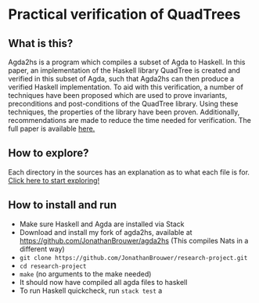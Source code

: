 # Practical verification of QuadTrees

## What is this?
Agda2hs is a program which compiles a subset of Agda to Haskell. In this paper, an implementation of the Haskell library QuadTree is created and verified in this subset of Agda, such that Agda2hs can then produce a verified Haskell implementation. To aid with this verification, a number of techniques have been proposed which are used to prove invariants, preconditions and post-conditions of the QuadTree library. Using these techniques, the properties of the library have been proven. Additionally, recommendations are made to reduce the time needed for verification.
The full paper is available [here.](https://github.com/JonathanBrouwer/research-project/blob/master/paper/research_paper.pdf)

## How to explore?
Each directory in the sources has an explanation as to what each file is for.
[Click here to start exploring!](https://github.com/JonathanBrouwer/research-project/tree/master/src/Data)

## How to install and run
- Make sure Haskell and Agda are installed via Stack
- Download and install my fork of agda2hs, available at https://github.com/JonathanBrouwer/agda2hs (This compiles Nats in a different way)
- `git clone https://github.com/JonathanBrouwer/research-project.git`
- `cd research-project`
- `make` (no arguments to the make needed)
- It should now have compiled all agda files to haskell
- To run Haskell quickcheck, run `stack test`
a